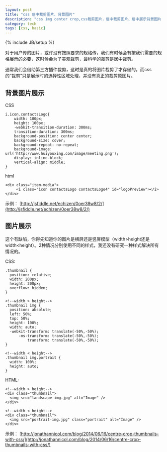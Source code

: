 ```yaml
---
layout: post
title: "css 居中裁剪图片、背景图片"
description: "css img center crop,css裁剪图片，居中裁剪图片、居中展示背景图片"
category: tech
tags: [css, basic]
---
```

{% include JB/setup %}

对于用户传的图片，或许没有按照要求的规格传，我们有时候会有按我们需要的规格展示的必要，这时候会为了美观裁剪，最科学的裁剪是居中裁剪。

通常我们会借助第三方插件裁剪，这时是真的将图片裁剪了才存储的。而css的“裁剪”只是展示时的选择性区域处理，并没有真正的裁剪原图片。

## 背景图片展示

CSS

	i.icon.contactsLogo{
	    width: 100px;
	    height: 100px;
	    -webkit-transition-duration: 300ms;
	    transition-duration: 300ms;
	    background-position: center center;
	    background-size: cover;
	    background-repeat: no-repeat;
	    background-image: url('http://www.huiyouxing.com/image/meeting.png');
	    display: inline-block;
	    vertical-align: middle;
	}

html

	<div class="item-media">
	     <i class="icon contactsLogo contactsLogo4" id="logoPreview"></i>
	</div>

示例：
[http://jsfiddle.net/echizen/0oer38w8/2/](http://jsfiddle.net/echizen/0oer38w8/2/)


## 图片展示

这个有缺陷，你得先知道你的图片是横屏还是竖屏模型（width>height还是width<height）。2种情况分别使用不同的样式，我还没有研究一种样式解决所有情况的。

CSS:

	.thumbnail {
	  position: relative;
	  width: 200px;
	  height: 200px;
	  overflow: hidden;
	}
	
	<!--width > height-->
	.thumbnail img {
	  position: absolute;
	  left: 50%;
	  top: 50%;
	  height: 100%;
	  width: auto;
	  -webkit-transform: translate(-50%,-50%);
	      -ms-transform: translate(-50%,-50%);
	          transform: translate(-50%,-50%);
	}
	
	<!--width < height-->
	.thumbnail img.portrait {
	  width: 100%;
	  height: auto;
	}
	

HTML:

	<!--width > height-->
	<div class="thumbnail">
	  <img src="landscape-img.jpg" alt="Image" />
	</div>
	
	<!--width < height-->
	<div class="thumbnail">
	  <img src="portrait-img.jpg" class="portrait" alt="Image" />
	</div>
	
示例：
[http://jonathannicol.com/blog/2014/06/16/centre-crop-thumbnails-with-css/](http://jonathannicol.com/blog/2014/06/16/centre-crop-thumbnails-with-css/)